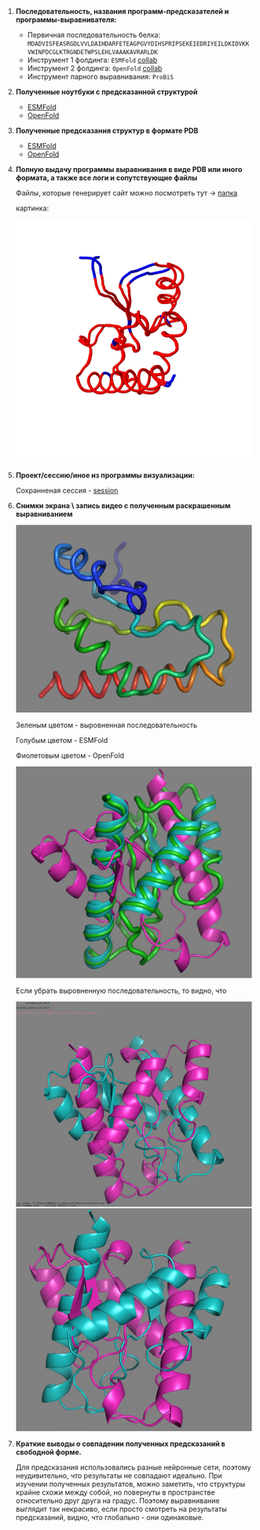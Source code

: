 1. **Последовательность, названия программ-предсказателей и программы-выравнивателя:**

    - Первичная последовательность белка: `MDADVISFEASRGDLVVLDAIHDARFETEAGPGVYDIHSPRIPSEKEIEDRIYEILDKIDVKKVWINPDCGLKTRGNDETWPSLEHLVAAAKAVRARLDK`
    - Инструмент 1 фолдинга: `ESMFold` [collab](https://colab.research.google.com/github/sokrypton/ColabFold/blob/main/ESMFold.ipynb#scrollTo=boFQEwsNQ4Qt)
    - Инструмент 2 фолдинга: `OpenFold` [collab](https://colab.research.google.com/github/aqlaboratory/openfold/blob/main/notebooks/OpenFold.ipynb)
    - Инструмент парного выравнивания: `ProBiS`

2. **Полученные ноутбуки с предсказанной структурой**
      - [ESMFold](ESMFold/ESMFold.ipynb)
      - [OpenFold](OpenFold/OpenFold.ipynb)
   
3. **Полученные предсказания структур в формате PDB**
      - [ESMFold](ESMFold/prediction.pdb)
      - [OpenFold](OpenFold/selected_prediction.pdb)
   
4. **Полную выдачу программы выравнивания в виде PDB или иного формата, а также все логи и сопутствующие файлы**

      Файлы, которые генерирует сайт можно посмотреть тут -> [папка](ProBiS)

      картинка:
   
      ![alt-text](ProBiS/picture_predA_82502.png)
5. **Проект/сессию/иное из программы визуализации:**

      Сохранненая сессия - [session](session.pse)

6. **Снимки экрана \ запись видео с полученным раскрашенным выравниванием** 

   ![img.png](img.png)

   Зеленым цветом - выровненная последовательность

   Голубым цветом - ESMFold

   Фиолетовым цветом - OpenFold
   
   ![img_1.png](img_1.png)

   Если убрать выровненную последовательность, то видно, что

   ![img_2.png](img_2.png)
   ![img_3.png](img_3.png)

7. **Краткие выводы о совпадении полученных предсказаний в свободной форме.**

   Для предсказания использовались разные нейронные сети, поэтому неудивительно, что результаты не совпадают идеально.
   При изучении полученных результатов, можно заметить, что структуры крайне схожи между собой, но повернуты в пространстве относительно друг друга на градус.
   Поэтому выравнивание выглядит так некрасиво, если просто смотреть на результаты предсказаний, видно, что глобально - они одинаковые.
   
